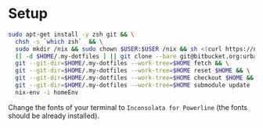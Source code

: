 # Setup

```bash
sudo apt-get install -y zsh git && \
  chsh -s `which zsh`  && \
  sudo mkdir /nix && sudo chown $USER:$USER /nix && sh <(curl https://nixos.org/nix/install) --no-daemon &&
  ([ -d $HOME/.my-dotfiles ] || git clone --bare git@bitbucket.org:urbas/my-dotfiles.git $HOME/.my-dotfiles) && \
  git --git-dir=$HOME/.my-dotfiles --work-tree=$HOME fetch && \
  git --git-dir=$HOME/.my-dotfiles --work-tree=$HOME reset $HOME && \
  git --git-dir=$HOME/.my-dotfiles --work-tree=$HOME checkout $HOME && \
  git --git-dir=$HOME/.my-dotfiles --work-tree=$HOME submodule update --recursive --init && \
  nix-env -i homeEnv
```

Change the fonts of your terminal to `Inconsolata for Powerline` (the fonts should be already installed).
